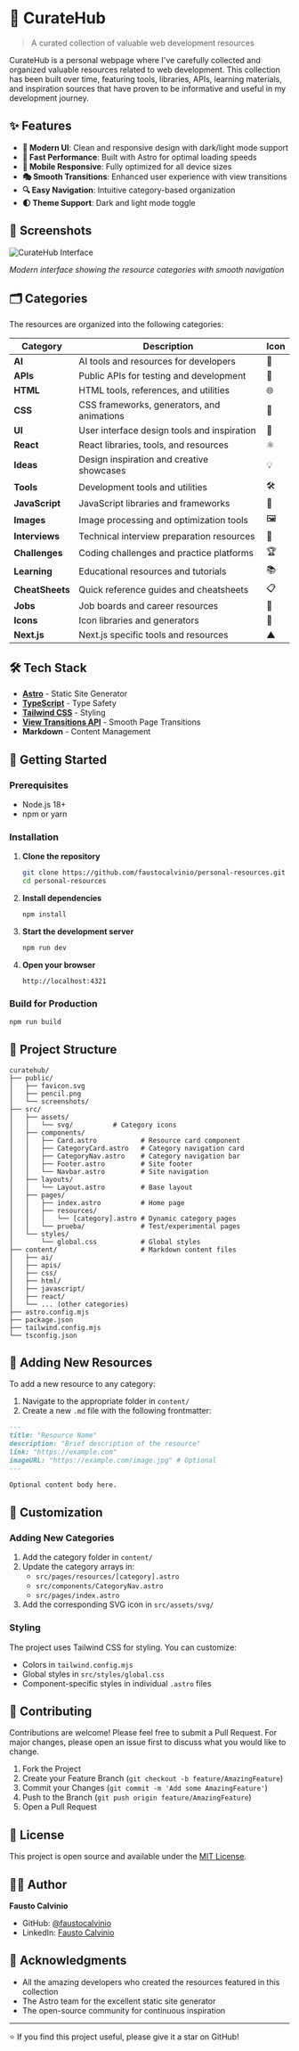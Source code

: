 
# 🎯 CurateHub

> A curated collection of valuable web development resources

CurateHub is a personal webpage where I've carefully collected and organized valuable resources related to web development. This collection has been built over time, featuring tools, libraries, APIs, learning materials, and inspiration sources that have proven to be informative and useful in my development journey.

## ✨ Features

- **🎨 Modern UI**: Clean and responsive design with dark/light mode support
- **🚀 Fast Performance**: Built with Astro for optimal loading speeds
- **📱 Mobile Responsive**: Fully optimized for all device sizes
- **🎭 Smooth Transitions**: Enhanced user experience with view transitions
- **🔍 Easy Navigation**: Intuitive category-based organization
- **🌓 Theme Support**: Dark and light mode toggle

## 📸 Screenshots

![CurateHub Interface](/public/screenshots/ss-curate.webp)

*Modern interface showing the resource categories with smooth navigation*

## 🗂️ Categories

The resources are organized into the following categories:

| Category | Description | Icon |
|----------|-------------|------|
| **AI** | AI tools and resources for developers | 🤖 |
| **APIs** | Public APIs for testing and development | 📡 |
| **HTML** | HTML tools, references, and utilities | 🌐 |
| **CSS** | CSS frameworks, generators, and animations | 🎨 |
| **UI** | User interface design tools and inspiration | 💫 |
| **React** | React libraries, tools, and resources | ⚛️ |
| **Ideas** | Design inspiration and creative showcases | 💡 |
| **Tools** | Development tools and utilities | 🛠️ |
| **JavaScript** | JavaScript libraries and frameworks | 📜 |
| **Images** | Image processing and optimization tools | 🖼️ |
| **Interviews** | Technical interview preparation resources | 🎤 |
| **Challenges** | Coding challenges and practice platforms | 🏆 |
| **Learning** | Educational resources and tutorials | 📚 |
| **CheatSheets** | Quick reference guides and cheatsheets | 📋 |
| **Jobs** | Job boards and career resources | 💼 |
| **Icons** | Icon libraries and generators | 🎯 |
| **Next.js** | Next.js specific tools and resources | ▲ |

## 🛠️ Tech Stack

- **[Astro](https://astro.build/)** - Static Site Generator
- **[TypeScript](https://www.typescriptlang.org/)** - Type Safety
- **[Tailwind CSS](https://tailwindcss.com/)** - Styling
- **[View Transitions API](https://docs.astro.build/en/guides/view-transitions/)** - Smooth Page Transitions
- **Markdown** - Content Management

## 🚀 Getting Started

### Prerequisites

- Node.js 18+ 
- npm or yarn

### Installation

1. **Clone the repository**
   ```bash
   git clone https://github.com/faustocalvinio/personal-resources.git
   cd personal-resources
   ```

2. **Install dependencies**
   ```bash
   npm install
   ```

3. **Start the development server**
   ```bash
   npm run dev
   ```

4. **Open your browser**
   ```
   http://localhost:4321
   ```

### Build for Production

```bash
npm run build
```

## 📁 Project Structure

```
curatehub/
├── public/
│   ├── favicon.svg
│   ├── pencil.png
│   └── screenshots/
├── src/
│   ├── assets/
│   │   └── svg/          # Category icons
│   ├── components/
│   │   ├── Card.astro           # Resource card component
│   │   ├── CategoryCard.astro   # Category navigation card
│   │   ├── CategoryNav.astro    # Category navigation bar
│   │   ├── Footer.astro         # Site footer
│   │   └── Navbar.astro         # Site navigation
│   ├── layouts/
│   │   └── Layout.astro         # Base layout
│   ├── pages/
│   │   ├── index.astro          # Home page
│   │   ├── resources/
│   │   │   └── [category].astro # Dynamic category pages
│   │   └── prueba/              # Test/experimental pages
│   └── styles/
│       └── global.css           # Global styles
├── content/                     # Markdown content files
│   ├── ai/
│   ├── apis/
│   ├── css/
│   ├── html/
│   ├── javascript/
│   ├── react/
│   └── ... (other categories)
├── astro.config.mjs
├── package.json
├── tailwind.config.mjs
└── tsconfig.json
```

## 📝 Adding New Resources

To add a new resource to any category:

1. Navigate to the appropriate folder in `content/`
2. Create a new `.md` file with the following frontmatter:

```markdown
---
title: "Resource Name"
description: "Brief description of the resource"
link: "https://example.com"
imageURL: "https://example.com/image.jpg" # Optional
---

Optional content body here.
```

## 🎨 Customization

### Adding New Categories

1. Add the category folder in `content/`
2. Update the category arrays in:
   - `src/pages/resources/[category].astro`
   - `src/components/CategoryNav.astro`
   - `src/pages/index.astro`
3. Add the corresponding SVG icon in `src/assets/svg/`

### Styling

The project uses Tailwind CSS for styling. You can customize:
- Colors in `tailwind.config.mjs`
- Global styles in `src/styles/global.css`
- Component-specific styles in individual `.astro` files

## 🤝 Contributing

Contributions are welcome! Please feel free to submit a Pull Request. For major changes, please open an issue first to discuss what you would like to change.

1. Fork the Project
2. Create your Feature Branch (`git checkout -b feature/AmazingFeature`)
3. Commit your Changes (`git commit -m 'Add some AmazingFeature'`)
4. Push to the Branch (`git push origin feature/AmazingFeature`)
5. Open a Pull Request

## 📄 License

This project is open source and available under the [MIT License](LICENSE).

## 👨‍💻 Author

**Fausto Calvinio**
- GitHub: [@faustocalvinio](https://github.com/faustocalvinio)
- LinkedIn: [Fausto Calvinio](https://www.linkedin.com/in/faustocalvinio/)

## 🙏 Acknowledgments

- All the amazing developers who created the resources featured in this collection
- The Astro team for the excellent static site generator
- The open-source community for continuous inspiration

---

⭐ If you find this project useful, please give it a star on GitHub!
